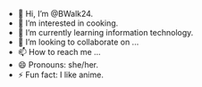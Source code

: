 - 👋 Hi, I’m @BWalk24.
- 👀 I’m interested in cooking.
- 🌱 I’m currently learning information technology.
- 💞️ I’m looking to collaborate on ...
- 📫 How to reach me ...
- 😄 Pronouns: she/her.
- ⚡ Fun fact: I like anime.

<!---
BWalk24/BWalk24 is a ✨ special ✨ repository because its `README.md` (this file) appears on your GitHub profile.
You can click the Preview link to take a look at your changes.
--->
